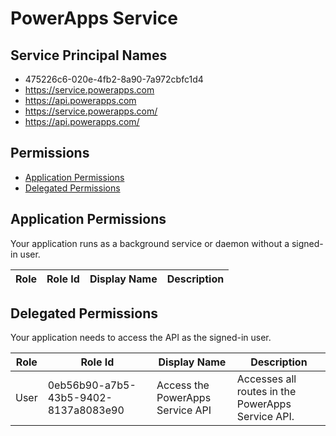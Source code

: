# PowerApps Service
## Service Principal Names
- 475226c6-020e-4fb2-8a90-7a972cbfc1d4
- https://service.powerapps.com
- https://api.powerapps.com
- https://service.powerapps.com/
- https://api.powerapps.com/

 ## Permissions
- [Application Permissions](#application-permissions)
- [Delegated Permissions](#delegated-permissions)

## Application Permissions
Your application runs as a background service or daemon without a signed-in user.

| Role | Role Id | Display Name | Description |
|---|---|---|---|

## Delegated Permissions
Your application needs to access the API as the signed-in user. 

| Role | Role Id | Display Name | Description |
|---|---|---|---|
| User | 0eb56b90-a7b5-43b5-9402-8137a8083e90 | Access the PowerApps Service API | Accesses all routes in the PowerApps Service API. |

